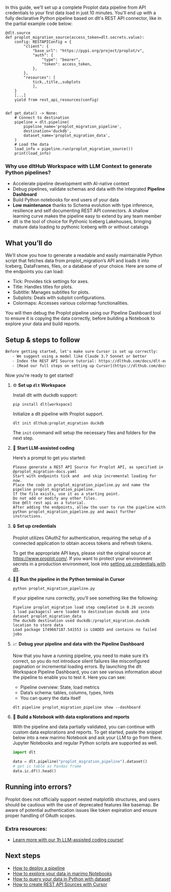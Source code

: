 In this guide, we'll set up a complete Proplot data pipeline from API credentials to your first data load in just 10 minutes. You'll end up with a fully declarative Python pipeline based on dlt's REST API connector, like in the partial example code below:

```python-outcome
@dlt.source
def proplot_migration_source(access_token=dlt.secrets.value):
    config: RESTAPIConfig = {
        "client": {
            "base_url": "https://pypi.org/project/proplot/v",
            "auth": {
                "type": "bearer",
                "token": access_token,
            },
        },
        "resources": [
            tick,,title,,subplots
            ],
    }
    [...]
    yield from rest_api_resources(config)


def get_data() -> None:
    # Connect to destination
    pipeline = dlt.pipeline(
        pipeline_name='proplot_migration_pipeline',
        destination='duckdb',
        dataset_name='proplot_migration_data', 
    )
    # Load the data
    load_info = pipeline.run(proplot_migration_source())
    print(load_info) 
```

### Why use dltHub Workspace with LLM Context to generate Python pipelines?

- Accelerate pipeline development with AI-native context
- Debug pipelines, validate schemas and data with the integrated **Pipeline Dashboard**
- Build Python notebooks for end users of your data
- **Low maintenance** thanks to Schema evolution with type inference, resilience and self documenting REST API connectors. A shallow learning curve makes the pipeline easy to extend by any team member
- dlt is the tool of choice for Pythonic Iceberg Lakehouses, bringing mature data loading to pythonic Iceberg with or without catalogs

## What you’ll do

We’ll show you how to generate a readable and easily maintainable Python script that fetches data from proplot_migration’s API and loads it into Iceberg, DataFrames, files, or a database of your choice. Here are some of the endpoints you can load:

- Tick: Provides tick settings for axes.
- Title: Handles titles for plots.
- Subtitle: Manages subtitles for plots.
- Subplots: Deals with subplot configurations.
- Colormaps: Accesses various colormap functionalities.

You will then debug the Proplot pipeline using our Pipeline Dashboard tool to ensure it is copying the data correctly, before building a Notebook to explore your data and build reports.

## Setup & steps to follow

```default
Before getting started, let's make sure Cursor is set up correctly:
   - We suggest using a model like Claude 3.7 Sonnet or better
   - Index the REST API Source tutorial: https://dlthub.com/docs/dlt-ecosystem/verified-sources/rest_api/ and add it to context as **@dlt rest api**
   - [Read our full steps on setting up Cursor](https://dlthub.com/docs/dlt-ecosystem/llm-tooling/cursor-restapi#23-configuring-cursor-with-documentation)
```

Now you're ready to get started!

1. ⚙️ **Set up `dlt` Workspace**
    
    Install dlt with duckdb support:
    ```shell
    pip install dlt[workspace]
    ```

    Initialize a dlt pipeline with Proplot support.
    ```shell
    dlt init dlthub:proplot_migration duckdb
    ```

    The `init` command will setup the necessary files and folders for the next step.
    
2. 🤠 **Start LLM-assisted coding**
    
    Here’s a prompt to get you started:
    
    ```prompt
    Please generate a REST API Source for Proplot API, as specified in @proplot_migration-docs.yaml 
    Start with endpoints tick and  and skip incremental loading for now. 
    Place the code in proplot_migration_pipeline.py and name the pipeline proplot_migration_pipeline. 
    If the file exists, use it as a starting point. 
    Do not add or modify any other files. 
    Use @dlt rest api as a tutorial. 
    After adding the endpoints, allow the user to run the pipeline with python proplot_migration_pipeline.py and await further instructions.
    ```

    
3. 🔒 **Set up credentials** 
    
    Proplot utilizes OAuth2 for authentication, requiring the setup of a connected application to obtain access tokens and refresh tokens.
    
    To get the appropriate API keys, please visit the original source at https://www.proplot.com/.
    If you want to protect your environment secrets in a production environment, look into [setting up credentials with dlt](https://dlthub.com/docs/walkthroughs/add_credentials).
    
4. 🏃‍♀️ **Run the pipeline in the Python terminal in Cursor**
    
    ```shell
    python proplot_migration_pipeline.py
    ```
    
    If your pipeline runs correctly, you’ll see something like the following:
    
    ```shell
    Pipeline proplot_migration load step completed in 0.26 seconds
    1 load package(s) were loaded to destination duckdb and into dataset proplot_migration_data
    The duckdb destination used duckdb:/proplot_migration.duckdb location to store data
    Load package 1749667187.541553 is LOADED and contains no failed jobs
    ```
    
5. 📈 **Debug your pipeline and data with the Pipeline Dashboard**

    Now that you have a running pipeline, you need to make sure it’s correct, so you do not introduce silent failures like misconfigured pagination or incremental loading errors. By launching the dlt Workspace Pipeline Dashboard, you can see various information about the pipeline to enable you to test it. Here you can see:
    - Pipeline overview: State, load metrics
    - Data’s schema: tables, columns, types, hints
    - You can query the data itself
    
    ```shell
    dlt pipeline proplot_migration_pipeline show --dashboard
    ```
    
6. 🐍 **Build a Notebook with data explorations and reports**

    With the pipeline and data partially validated, you can continue with custom data explorations and reports. To get started, paste the snippet below into a new marimo Notebook and ask your LLM to go from there. Jupyter Notebooks and regular Python scripts are supported as well.

    
    ```python
    import dlt

   data = dlt.pipeline("proplot_migration_pipeline").dataset()
   # get ic table as Pandas frame
   data.ic.df().head()
    ```

## Running into errors?

Proplot does not officially support nested matplotlib structures, and users should be cautious with the use of deprecated features like basemap. Be aware of potential authentication issues like token expiration and ensure proper handling of OAuth scopes.

### Extra resources:

- [Learn more with our 1h LLM-assisted coding course!](https://www.youtube.com/watch?v=GGid70rnJuM)

## Next steps

- [How to deploy a pipeline](https://dlthub.com/docs/walkthroughs/deploy-a-pipeline)
- [How to explore your data in marimo Notebooks](https://dlthub.com/docs/general-usage/dataset-access/marimo)
- [How to query your data in Python with dataset](https://dlthub.com/docs/general-usage/dataset-access/dataset)
- [How to create REST API Sources with Cursor](https://dlthub.com/docs/dlt-ecosystem/llm-tooling/cursor-restapi)
